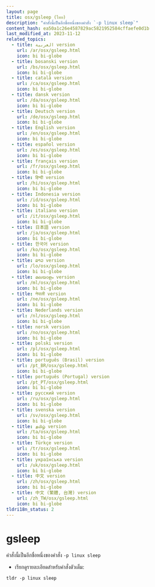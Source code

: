 ```yaml
---
layout: page
title: osx/gsleep (ไทย)
description: "คำสั่งนี้เป็นอีกชื่อหนึ่งของคำสั่ง `-p linux sleep`"
content_hash: ea50a1c26e4587829ac5821952584cffaefe0d1b
last_modified_at: 2023-11-12
related_topics:
  - title: العربية version
    url: /ar/osx/gsleep.html
    icon: bi bi-globe
  - title: bosanski version
    url: /bs/osx/gsleep.html
    icon: bi bi-globe
  - title: català version
    url: /ca/osx/gsleep.html
    icon: bi bi-globe
  - title: dansk version
    url: /da/osx/gsleep.html
    icon: bi bi-globe
  - title: Deutsch version
    url: /de/osx/gsleep.html
    icon: bi bi-globe
  - title: English version
    url: /en/osx/gsleep.html
    icon: bi bi-globe
  - title: español version
    url: /es/osx/gsleep.html
    icon: bi bi-globe
  - title: français version
    url: /fr/osx/gsleep.html
    icon: bi bi-globe
  - title: हिन्दी version
    url: /hi/osx/gsleep.html
    icon: bi bi-globe
  - title: Indonesia version
    url: /id/osx/gsleep.html
    icon: bi bi-globe
  - title: italiano version
    url: /it/osx/gsleep.html
    icon: bi bi-globe
  - title: 日本語 version
    url: /ja/osx/gsleep.html
    icon: bi bi-globe
  - title: 한국어 version
    url: /ko/osx/gsleep.html
    icon: bi bi-globe
  - title: ລາວ version
    url: /lo/osx/gsleep.html
    icon: bi bi-globe
  - title: മലയാളം version
    url: /ml/osx/gsleep.html
    icon: bi bi-globe
  - title: नेपाली version
    url: /ne/osx/gsleep.html
    icon: bi bi-globe
  - title: Nederlands version
    url: /nl/osx/gsleep.html
    icon: bi bi-globe
  - title: norsk version
    url: /no/osx/gsleep.html
    icon: bi bi-globe
  - title: polski version
    url: /pl/osx/gsleep.html
    icon: bi bi-globe
  - title: português (Brasil) version
    url: /pt_BR/osx/gsleep.html
    icon: bi bi-globe
  - title: português (Portugal) version
    url: /pt_PT/osx/gsleep.html
    icon: bi bi-globe
  - title: русский version
    url: /ru/osx/gsleep.html
    icon: bi bi-globe
  - title: svenska version
    url: /sv/osx/gsleep.html
    icon: bi bi-globe
  - title: தமிழ் version
    url: /ta/osx/gsleep.html
    icon: bi bi-globe
  - title: Türkçe version
    url: /tr/osx/gsleep.html
    icon: bi bi-globe
  - title: українська version
    url: /uk/osx/gsleep.html
    icon: bi bi-globe
  - title: 中文 version
    url: /zh/osx/gsleep.html
    icon: bi bi-globe
  - title: 中文 (繁體, 台灣) version
    url: /zh_TW/osx/gsleep.html
    icon: bi bi-globe
tldri18n_status: 2
---
```

# gsleep

คำสั่งนี้เป็นอีกชื่อหนึ่งของคำสั่ง `-p linux sleep`

- เรียกดูรายละเอียดสำหรับคำสั่งตัวเต็ม:

`tldr -p linux sleep`
